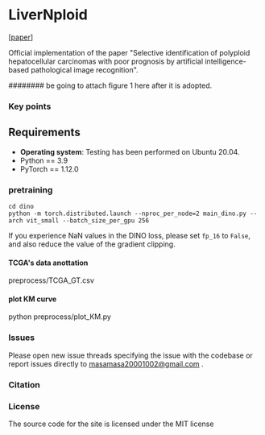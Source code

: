 # LiverNploid
[[paper]()]

Official implementation of the paper "Selective identification of polyploid hepatocellular carcinomas with poor prognosis by artificial intelligence-based pathological image recognition".

######## be going to attach figure 1 here after it is adopted.


### Key points


## Requirements
- **Operating system**: Testing has been performed on Ubuntu 20.04.
- Python == 3.9
- PyTorch == 1.12.0

### pretraining

```
cd dino
python -m torch.distributed.launch --nproc_per_node=2 main_dino.py --arch vit_small --batch_size_per_gpu 256
```
If you experience NaN values in the DINO loss, please set `fp_16` to `False`, and also reduce the value of the gradient clipping.


#### TCGA's data anottation
preprocess/TCGA_GT.csv 

#### plot KM curve

python preprocess/plot_KM.py


### Issues
Please open new issue threads specifying the issue with the codebase or report issues directly to masamasa20001002@gmail.com . 

### Citation


### License

The source code for the site is licensed under the MIT license

